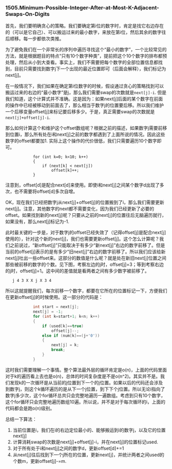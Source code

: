 ### 1505.Minimum-Possible-Integer-After-at-Most-K-Adjacent-Swaps-On-Digits

首先，我们要明确贪心的策略。我们要确定第i位的数字时，肯定是找它右边存在的（可以是它自己）、可以搬运过来的最小数字，来放在第i位，然后其余的数字往后顺移。每一步都依次类推。

为了避免我们在一个非常长的序列中遍历寻找这个“最小的数字”，一个比较常见的方法，就是根据题目的特点“只有10个数字种类”，提前把这个10个数字的排布都预处理，然后从小到大查看。事实上，我们不需要把每个数字的全部位置信息都找到，目前只需要找到数字j下一个出现的最近位置即可（后面会解释），我们标记为next[j]。

在一般情况下，我们如果在确定第i位数字的时候，假设通过贪心的策略找到可以搬运过来的右边的“最小数字”是j，那么我们需要swap的次数就是```next[j]-i```. 但是我们知道，这个计算式并不准确。这是因为：如果next[j]后面的某个数字在前面的操作中已经被移动到前面去了，那么相当于数字j的位置要后移。所以我们维护一个后移变量offset[j]来标记要后移多少。于是，真正需要swap的次数就是```next[j]+offset[j]-i```.

那么如何计算这个和维护这个offset数组呢？根据之前的描述，如果数字j需要前移到位置i，那么所有处在i和next[j]之前的数字都遇到了上面所说的情况。因此这些数字的offset都要加1. 实际上这个操作的代价很低，我们只需要遍历10个数字即可。
```
            for (int k=0; k<10; k++)
            {
                if (next[k] < next[j])
                    offset[k]++;
            }
```
注意到，offset[d]是配合next[d]来使用。即使i和next[j]之间某个数字d出现了多次，也不需要将offset[d]多次自增。

OK，现在我们已经把数字j从next[j]+offset[j]的位置搬到了i，那么我们需要更新next[j]。注意，其他数字的next都不需要变化，因为我们已经更新了必要的offset。如果找到新的next[j]呢？只要从之前的next[j]的位置往后无脑遍历就行，如果没有，那么next[j]标记为-1. 

此时最关键的一步是，对于数字j的offset已经失效了（记得offset[j]是配合next[j]使用的），针对这个新的next[j]，我们也需要更新offset[j]。这个怎么计算呢？我们之前说过，“新offset[j]”只能取决于有多少“新next[j]”右边的数字前移了。但是当前的offset[j]表示的是有多少“旧next[j]”右边的数字前移了。所以我们应该给新next[j]吐出一些offset来。这部分的数值是什么呢？就是处在新旧next[j]位置之间那些被前移的数字的个数。见下图，考察左边的j时，offset[j]=3；等到考察右边的j时，offset[j]=1。这中间的差值就是看两者之间有多少数字被前移了。
```
   j 4 3 X X j X 3 4
```
所以这就提醒我们，每次前移一个数字，都要在它所在的位置标记一下，方便我们在更新offset[j]的时候使用。这一部分的代码是：
```cpp
            int start = next[j];
            next[j] = -1;
            for (int k=start+1; k<n; k++)
            {
                if (used[k]==true)
                    offset[j]--;
                else if (num[k]==(j+'0'))
                {
                    next[j] = k;
                    break;
                }
            }          
```
这时我们需要理解一个事情。整个算法最外层的循环肯定是o(n)，上面的代码里面对于k的遍历看上去也是o(n)，总体的时间复杂度是不是o(n^2)。其实并不是。我们发现k的一次循环是从当前的j位置到下一个的j位置。如果以后的代码还会涉及到数字j，则这个k循环遍历的是从下一个j位置，到下下个j位置。所以无论i指向了数字j多少次，这个for循环总共只会完整地遍历一遍数组。考虑到只有10个数字，这个for循环只会完整地遍历数组10遍。所以说，并不是对于每次循环的i，上面的代码都会是跑o(n)级别。


总结一下算法：
1. 当前位置是i，我们在i的右边定位最小的、能够搬运到i的数字j，以及它的位置next[j]
2. 计算消耗swap的次数是next[j]+offset[j]-i，并在next[j]的位置标记used.
3. 对于所有处于i和next[j]之间的数字d，更新offset[d]+=1
4. 从next[j]往后找到下一个j所在的位置，更新next[j]，并统计两者之间used的个数m，更新offset[j]-=m.
